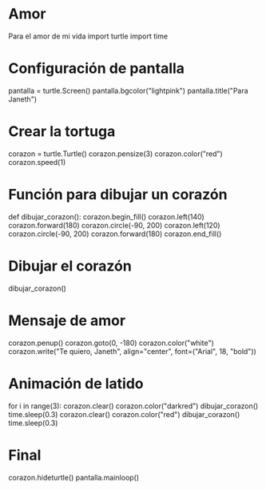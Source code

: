 # Amor
Para el amor de mi vida 
import turtle
import time

# Configuración de pantalla
pantalla = turtle.Screen()
pantalla.bgcolor("lightpink")
pantalla.title("Para Janeth")

# Crear la tortuga
corazon = turtle.Turtle()
corazon.pensize(3)
corazon.color("red")
corazon.speed(1)

# Función para dibujar un corazón
def dibujar_corazon():
    corazon.begin_fill()
    corazon.left(140)
    corazon.forward(180)
    corazon.circle(-90, 200)
    corazon.left(120)
    corazon.circle(-90, 200)
    corazon.forward(180)
    corazon.end_fill()

# Dibujar el corazón
dibujar_corazon()

# Mensaje de amor
corazon.penup()
corazon.goto(0, -180)
corazon.color("white")
corazon.write("Te quiero, Janeth", align="center", font=("Arial", 18, "bold"))

# Animación de latido
for i in range(3):
    corazon.clear()
    corazon.color("darkred")
    dibujar_corazon()
    time.sleep(0.3)
    corazon.clear()
    corazon.color("red")
    dibujar_corazon()
    time.sleep(0.3)

# Final
corazon.hideturtle()
pantalla.mainloop()
